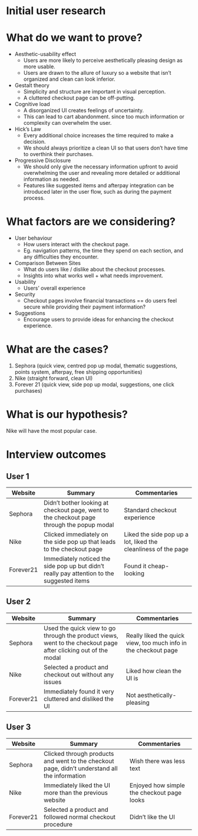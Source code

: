 # Initial user research

# What do we want to prove?

- Aesthetic-usability effect
    - Users are more likely to perceive aesthetically pleasing design as more usable.
    - Users are drawn to the allure of luxury so a website that isn’t organized and clean can look inferior.
- Gestalt theory
    - Simplicity and structure are important in visual perception.
    - A cluttered checkout page can be off-putting.
- Cognitive load
    - A disorganized UI creates feelings of uncertainty.
    - This can lead to cart abandonment. since too much information or complexity can overwhelm the user.
- Hick’s Law
    - Every additional choice increases the time required to make a decision.
    - We should always prioritize a clean UI so that users don’t have time to overthink their purchases.
- Progressive Disclosure
    - We should only give the necessary information upfront to avoid overwhelming the user and revealing more detailed or additional information as needed.
    - Features like suggested items and afterpay integration can be introduced later in the user flow, such as during the payment process.

# What factors are we considering?

- User behaviour
    - How users interact with the checkout page.
    - Eg. navigation patterns, the time they spend on each section, and any difficulties they encounter.
- Comparison Between Sites
    - What do users like / dislike about the checkout processes.
    - Insights into what works well + what needs improvement.
- Usability
    - Users’ overall experience
- Security
    - Checkout pages involve financial transactions == do users feel secure while providing their payment information?
- Suggestions
    - Encourage users to provide ideas for enhancing the checkout experience.

# What are the cases?

1. Sephora (quick view, centred pop up modal, thematic suggestions, points system, afterpay, free shipping opportunities)
2. Nike (straight forward, clean UI)
3. Forever 21 (quick view, side pop up modal, suggestions, one click purchases) 

# What is our hypothesis?

Nike will have the most popular case.

# Interview outcomes

## User 1

| Website | Summary | Commentaries |
| --- | --- | --- |
| Sephora | Didn’t bother looking at checkout page, went to the checkout page through the popup modal | Standard checkout experience |
| Nike | Clicked immediately on the side pop up that leads to the checkout page | Liked the side pop up a lot, liked the cleanliness of the page |
| Forever21 | Immediately noticed the side pop up but didn’t really pay attention to the suggested items | Found it cheap-looking |

## User 2

| Website | Summary | Commentaries |
| --- | --- | --- |
| Sephora | Used the quick view to go through the product views, went to the checkout page after clicking out of the modal | Really liked the quick view, too much info in the checkout page |
| Nike | Selected a product and checkout out without any issues | Liked how clean the UI is |
| Forever21 | Immediately found it very cluttered and disliked the UI | Not aesthetically-pleasing |

## User 3

| Website | Summary | Commentaries |
| --- | --- | --- |
| Sephora | Clicked through products and went to the checkout page, didn’t understand all the information | Wish there was less text |
| Nike | Immediately liked the UI more than the previous website | Enjoyed how simple the checkout page looks |
| Forever21 | Selected a product and followed normal checkout procedure | Didn’t like the UI |
